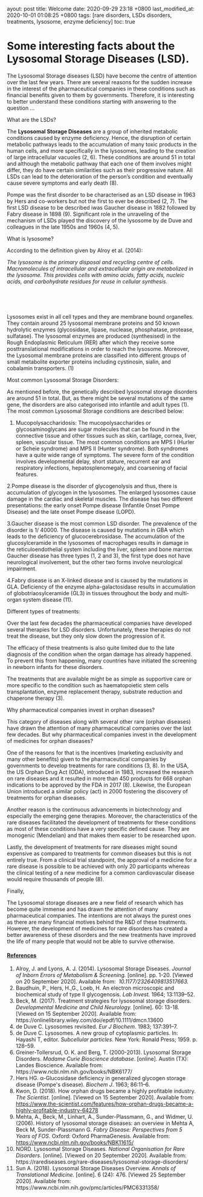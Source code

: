 ayout: post 
title: Welcome 
date: 2020-09-29 23:18 +0800 
last_modified_at: 2020-10-01 01:08:25 +0800 
tags: [rare disorders, LSDs disorders, treatments, lysosome, enzyme deficiency] 
toc: true
<div class="interface-interface-skeleton__header" role="region" aria-label="Editor top bar" tabindex="-1">
<div class="edit-post-header">
<h1 class="edit-post-header__settings">Some interesting facts about the Lysosomal Storage Diseases (LSD).</h1>
<div class="edit-post-header__settings"></div>
</div>
</div>
<div class="interface-interface-skeleton__body">
<div class="interface-interface-skeleton__content" role="region" aria-label="Editor content" tabindex="-1">
<div class="edit-post-visual-editor editor-styles-wrapper" tabindex="-1">
<div class="block-editor__typewriter">
<div class="block-editor-writing-flow">
<div class="block-editor-block-list__layout is-root-container">
<p role="group" aria-multiline="true" aria-label="Paragraph block" id="block-4c007a37-f40a-4430-b41d-135a3429fea3" class="rich-text block-editor-rich-text__editable block-editor-block-list__block wp-block" data-block="4c007a37-f40a-4430-b41d-135a3429fea3" data-type="core/paragraph" data-title="Paragraph" contenteditable="true" tabindex="0">The Lysosomal Storage diseases (LSD) have become the centre of attention over the last few years. There are several reasons for the sudden increase in the interest of the pharmaceutical companies in these conditions such as financial benefits given to them by governments. Therefore, it is interesting to better understand these conditions starting with answering to the question &hellip;</p>
<p role="group" aria-multiline="true" aria-label="Paragraph block" id="block-a143d0cc-3126-4779-bbb1-c4a23940348d" class="rich-text block-editor-rich-text__editable block-editor-block-list__block wp-block" data-block="a143d0cc-3126-4779-bbb1-c4a23940348d" data-type="core/paragraph" data-title="Paragraph" contenteditable="true" tabindex="0">What are the LSDs?</p>
<p role="group" aria-multiline="true" aria-label="Paragraph block" id="block-1a860fd2-ef9c-4008-a73a-4f8a16ca0c0e" class="rich-text block-editor-rich-text__editable block-editor-block-list__block wp-block" data-block="1a860fd2-ef9c-4008-a73a-4f8a16ca0c0e" data-type="core/paragraph" data-title="Paragraph" contenteditable="true" tabindex="0">The <strong>Lysosomal Storage Diseases </strong>are a group of inherited metabolic conditions caused by enzyme deficiency. Hence, the disruption of certain metabolic pathways leads to the accumulation of many toxic products in the human cells, and more specifically in the lysosomes, leading to the creation of large intracellular vacuoles (2, 6). These conditions are around 51 in total and although the metabolic pathway that each one of them involves might differ, they do have certain similarities such as their progressive nature. All LSDs can lead to the deterioration of the person&rsquo;s condition and eventually cause severe symptoms and early death (8).</p>
<p role="group" aria-multiline="true" aria-label="Paragraph block" id="block-cc518d75-7516-4113-be00-874efdcd2ff4" class="rich-text block-editor-rich-text__editable block-editor-block-list__block wp-block" data-block="cc518d75-7516-4113-be00-874efdcd2ff4" data-type="core/paragraph" data-title="Paragraph" contenteditable="true" tabindex="0">Pompe was the first disorder to be characterised as an LSD disease in 1963 by Hers and co-workers but not the first to ever be described (2, 7). The first LSD disease to be described iwas Gaucher disease in 1882 followed by Fabry disease in 1898 (9). Significant role in the unraveling of the mechanism of LSDs played the discovery of the lysosome by de Duve and colleagues in the late 1950s and 1960s (4, 5).&nbsp;</p>
<p role="group" aria-multiline="true" aria-label="Paragraph block" id="block-dce3b805-b734-42f6-983e-2fd39131cb51" class="rich-text block-editor-rich-text__editable block-editor-block-list__block wp-block" data-block="dce3b805-b734-42f6-983e-2fd39131cb51" data-type="core/paragraph" data-title="Paragraph" contenteditable="true" tabindex="0">What is lysosome?</p>
<p role="group" aria-multiline="true" aria-label="Paragraph block" id="block-770a4306-6860-45fe-b506-f551f7628a5f" class="rich-text block-editor-rich-text__editable block-editor-block-list__block wp-block" data-block="770a4306-6860-45fe-b506-f551f7628a5f" data-type="core/paragraph" data-title="Paragraph" contenteditable="true" tabindex="0">According to the definition given by Alroy et al. (2014):</p>
<p role="group" aria-multiline="true" aria-label="Paragraph block" id="block-fc508d29-bb80-4bcf-849c-f222dc0450eb" class="rich-text block-editor-rich-text__editable block-editor-block-list__block wp-block" data-block="fc508d29-bb80-4bcf-849c-f222dc0450eb" data-type="core/paragraph" data-title="Paragraph" contenteditable="true" tabindex="0"><em>The lysosome is the primary disposal and recycling centre of cells. Macromolecules of intracellular and extracellular origin are metabolized in the lysosome. This provides cells with amino acids, fatty acids, nucleic acids, and carbohydrate residues for reuse in cellular synthesis.</em></p>
<p role="group" aria-multiline="true" aria-label="Paragraph block" id="block-2b241b70-5b56-4488-8182-013c182effa1" class="rich-text block-editor-rich-text__editable block-editor-block-list__block wp-block" data-block="2b241b70-5b56-4488-8182-013c182effa1" data-type="core/paragraph" data-title="Paragraph" contenteditable="true" tabindex="0"></p>
<ol role="group" aria-multiline="true" aria-label="Block: List" id="block-33772662-9875-474a-87f3-eeb42f20a75f" class="rich-text block-editor-rich-text__editable block-editor-block-list__block wp-block" type="1" data-block="33772662-9875-474a-87f3-eeb42f20a75f" data-type="core/list" data-title="List" contenteditable="true" tabindex="0"></ol>
<p><!-- wp:paragraph --></p>
<p>Lysosomes exist in all cell types and they are membrane bound organelles. They contain around 25 lysosomal membrane proteins and 50 known hydrolytic enzymes (glycosidase, lipase, nuclease, phosphatase, protease, sulfatase). The lysosomal enzymes are produced (synthesised) in the Rough Endoplasmic Reticulum (RER) after which they receive some posttranslational modifications in order to reach the lysosome. Moreover, the Lysosomal membrane proteins are classified into different groups of small metabolite exporter proteins including cystinosin, sialin, and cobalamin transporters. (1)</p>
<p><!-- /wp:paragraph --> <!-- wp:paragraph --></p>
<p>Most common Lysosomal Storage Disorders:</p>
<p><!-- /wp:paragraph --> <!-- wp:paragraph --></p>
<p>As mentioned before, the genetically described lysosomal storage disorders are around 51 in total. But, as there might be several mutations of the same gene, the disorders are also categorised into infantile and adult types (1). The most common Lysosomal Storage conditions are described below:</p>
<p><!-- /wp:paragraph --> <!-- wp:list {"ordered":true,"type":"1"} --></p>
<ol type="1">
<li>Mucopolysaccharidosis: The mucopolysaccharides or glycosaminoglycans are sugar molecules that can be found in the connective tissue and other tissues such as skin, cartilage, cornea, liver, spleen, vascular tissue. The most common conditions are MPS I (Hurler or Scheie syndrome) and MPS II (Hunter syndrome).&nbsp;Both syndromes have a quite wide range of symptoms. The severe form of the condition involves developmental delay, short stature, recurrent ear and respiratory infections, hepatosplenomegaly, and coarsening of facial features.&nbsp;</li>
</ol>
<p><!-- /wp:list --> <!-- wp:paragraph --></p>
<p></p>
<p><!-- /wp:paragraph --></p>
<p><span>2.Pompe disease is the disorder of glycogenolysis and thus, there is accumulation of glycogen in the lysosomes. The enlarged lysosomes cause damage in the cardiac and skeletal muscles. The disease has two different presentations: the early onset Pompe disease (Infantile Onset Pompe Disease) and the late onset Pompe disease (LOPD).</span></p>
<p><span>3.Gaucher disease is the most common LSD disorder. The prevalence of the disorder is 1/ 40000. The disease is caused by mutations in GBA which leads to the deficiency of glucocerebrosidase. The accumulation of the glucosylceramide in the lysosomes of macrophages results in damage in the reticuloendothelial system including the liver, spleen and bone marrow. Gaucher disease has three types (1, 2 and 3), the first type does not have neurological involvement, but the other two forms involve neurological impairment.</span></p>
<p><span>4.Fabry disease is an X-linked disease and is caused by the mutations in GLA. Deficiency of the enzyme alpha-galactosidase results in accumulation of globotriaosylceramide (GL3) in tissues throughout the body and multi-organ system disease (11).</span></p>
<p><span>Different types of treatments:</span></p>
<p><span>Over the last few decades the pharmaceutical companies have developed several therapies for LSD disorders. Unfortunately, these therapies do not treat the disease, but they only slow down the progression of it.</span></p>
<p><span>The efficacy of these treatments is also quite limited due to the late diagnosis of the condition when the organ damage has already happened. To prevent this from happening, many countries have initiated the screening in newborn infants for these disorders.</span></p>
<p><span>The treatments that are available might be as simple as supportive care or more specific to the condition such as haematopoietic stem cells transplantation, enzyme replacement therapy, substrate reduction and chaperone therapy (3).</span></p>
Why pharmaceutical companies invest in orphan diseases?

This category of diseases along with several other rare (orphan diseases) have drawn the attention of many pharmaceutical companies over the last few decades. But why pharmaceutical companies invest in the development of medicines for orphan diseases?

One of the reasons for that is the incentives (marketing exclusivity and many other benefits) given to the pharmaceutical companies by governments to develop treatments for rare conditions (3, 8). In the USA, the US Orphan Drug Act (ODA), introduced in 1983, increased the research on rare diseases and it resulted in more than 450 products for 668 orphan indications to be approved by the FDA in 2017 (8). Likewise, the European Union introduced a similar policy (act) in 2000 fostering the discovery of treatments for orphan diseases.

Another reason is the continuous advancements in biotechnology and especially the emerging gene therapies. Moreover, the characteristics of the rare diseases facilitated the development of treatments for these conditions as most of these conditions have a very specific defined cause. They are monogenic (Mendelian) and that makes them easier to be researched upon.

Lastly, the development of treatments for rare diseases might sound expensive as compared to treatments for common diseases but this is not entirely true. From a clinical trial standpoint, the approval of a medicine for a rare disease is possible to be achieved with only 20 participants whereas the clinical testing of a new medicine for a common cardiovascular disease would require thousands of people (8).

Finally,

The Lysosomal storage diseases are a new field of research which has become quite immense and has drawn the attention of many pharmaceutical companies. The intentions are not always the purest ones as there are many financial motives behind the R&D of these treatments. However, the development of medicines for rare disorders has created a better awareness of these disorders and the new treatments have improved the life of many people that would not be able to survive otherwise.
<h4><span style="text-decoration: underline;">References</span></h4>
<ol role="group" aria-multiline="true" aria-label="Block: List" id="block-33772662-9875-474a-87f3-eeb42f20a75f" class="rich-text block-editor-rich-text__editable block-editor-block-list__block wp-block is-selected is-hovered" type="1" data-block="33772662-9875-474a-87f3-eeb42f20a75f" data-type="core/list" data-title="List" contenteditable="true" tabindex="0">
<li>Alroy, J. and Lyons, A. J. (2014). Lysosomal Storage Diseases. <em>Journal of Inborn Errors of Metabolism &amp; Screening.</em>&nbsp;[online]. pp. 1-20. [Viewed on 20 September 2020]. Available from:<em>&nbsp;&nbsp;10.1177/2326409813517663.</em></li>
<li>Baudhuin, P., Hers, H.,G., Loeb, H. An electron microscopic and biochemical study of type II glycogenosis. <em>Lab Invest.</em>&nbsp;1964; 13:1139&ndash;52.&nbsp;</li>
<li>Beck, M. (2017). Treatment strategies for lysosomal storage disorders. <em>Developmental Medicine and Child Neurology. </em>[online].&nbsp;60: 13-18. [Viewed on 15 September 2020]. Available from: https://onlinelibrary.wiley.com/doi/epdf/10.1111/dmcn.13600</li>
<li>de Duve C. Lysosomes revisited. <em>Eur J Biochem</em>. 1983; 137:391&ndash;7.</li>
<li>de Duve C. Lysosomes. A new group of cytoplasmic particles. In: Hayashi T, editor. <em>Subcellular particles</em>. New York: Ronald Press; 1959. p. 128&ndash;59.</li>
<li>Greiner-Tollersrud, O. K. and Berg, T. (2000-2013). Lysosomal Storage Disorders. <em>Madame Curie Bioscience database</em>. [online]. Austin (TX): Landes Bioscience. Available from: https://www.ncbi.nlm.nih.gov/books/NBK6177/</li>
<li>Hers HG. &alpha;-Glucosidase deficiency in generalized glycogen storage disease (Pompe's disease). <em>Biochem J</em>. 1963; 86:11&ndash;6.</li>
<li>Kwon, D. (2018). How orphan drugs became a highly profitable industry. <em>The Scientist</em>. [online]. [Viewed on 15 September&nbsp;2020]. Available from: <a href="https://www.the-scientist.com/features/how-orphan-drugs-became-a-highly-profitable-industry-64278">https://www.the-scientist.com/features/how-orphan-drugs-became-a-highly-profitable-industry-64278</a></li>
<li>Mehta, A., Beck, M., Linhart, A., Sunder-Plassmann, G., and Widmer, U. (2006). History of lysosomal storage diseases: an overview in Mehta A, Beck M, Sunder-Plassmann G. <em>Fabry Disease: Perspectives from 5 Years of FOS</em>. Oxford: Oxford PharmaGenesis. Available from: <a href="https://www.ncbi.nlm.nih.gov/books/NBK11615/">https://www.ncbi.nlm.nih.gov/books/NBK11615/</a></li>
<li>NORD. Lysosomal Storage Diseases<em>. National Organisation for Rare Disorders</em>. [online]. [Viewed on 20&nbsp;September 2020]. Available from: https://rarediseases.org/rare-diseases/lysosomal-storage-disorders/</li>
<li>Sun A. (2018). Lysosomal Storage Diseases Overview. <em>Annals of Translational Medicine.</em>&nbsp;[online]. 6 (24): 476. [Viewed 25 September 2020]. Available from: https://www.ncbi.nlm.nih.gov/pmc/articles/PMC6331358/</li>
</ol>
<p><span></span></p>
<p><span></span></p>


